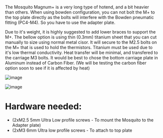 The Mosquito Magnum+ is a very long type of hotend, and a bit heavier than others. When using bowden configuration, you can not bolt the M+ to the top plate directly as the bolts will interfere with the Bowden pneumatic fitting (PC4-M4). So you have to use the adapter plate.

Due to it's weight, it is highly suggested to add lower braces to support the M+. The bellow option is using thin (0.3mm) titanium sheet that you can cut manually to size using normal metal cisor. It will secure to the M2.5 bolts on the M+ that is used to hold the thermistors. Titanium must be used due to it's low thermal conductivity. Heat transfer will be minimal, and transfered to the carriage M3 bolts. It would be best to chose the bottom carriage plate in Aluminum instead of Carbon Fiber. (We will be testing the carbon fiber option soon to see if it is affected by heat)

![image](https://user-images.githubusercontent.com/37383368/143982841-a700927a-6d3a-4ea6-bcc3-9d1d4229d379.png)


![image](https://user-images.githubusercontent.com/37383368/143985275-7765dd37-95b5-4ddc-955a-6463666d065a.png)

# Hardware needed:

- (2xM2.5 5mm Ultra Low profile screws - To mount the Mosquito to the Adapter plate)
- (2xM3 6mm Ultra low profile screws - To attach to top plate 

